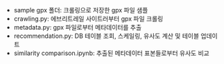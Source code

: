 - sample gpx 폴더: 크롤링으로 저장한 gpx 파일 샘플
- crawling.py: 에브리트레일 사이트러부터 gpx 파일 크롤링
- metadata.py: gpx 파일로부터 메타데이터를 추출
- recommendation.py: DB 테이블 조회, 스케일링, 유사도 계산 및 테이블 업데이트
- similarity comparison.ipynb: 추출된 메타데이터 표본들로부터 유사도 비교

